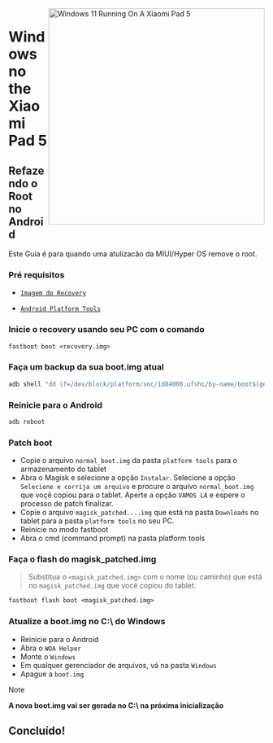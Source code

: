 <img align="right" src="https://raw.githubusercontent.com/erdilS/Port-Windows-11-Xiaomi-Pad-5/main/nabu.png" width="425" alt="Windows 11 Running On A Xiaomi Pad 5">

# Windows no the Xiaomi Pad 5

## Refazendo o Root no Android
Este Guia é para quando uma atulizacão da MIUI/Hyper OS remove o root.

### Pré requisitos
- [```Imagem do Recovery```](https://github.com/ArKT-7/twrp_device_xiaomi_nabu/releases/tag/mod-win)
  
- [```Android Platform Tools```](https://developer.android.com/studio/releases/platform-tools)

### Inicie o recovery usando seu PC com o comando
```cmd
fastboot boot <recovery.img>
```

### Faça um backup da sua boot.img atual
```cmd
adb shell "dd if=/dev/block/platform/soc/1d84000.ufshc/by-name/boot$(getprop ro.boot.slot_suffix) of=/tmp/normal_boot.img" && adb pull /tmp/normal_boot.img
```

### Reinicie para o Android
```cmd
adb reboot
```

### Patch boot 
- Copie o arquivo ```normal_boot.img``` da pasta ```platform tools``` para o armazenamento do tablet 
- Abra o Magisk e selecione a opção ```Instalar```. Selecione a opção ```Selecione e corrija um arquivo``` e procure o arquivo ```normal_boot.img``` que voçê copiou para o tablet. Aperte a opção ```VAMOS LÁ``` e espere o processo de patch finalizar.
- Copie o arquivo ```magisk_patched....img``` que está na pasta ```Downloads``` no tablet para a pasta ```platform tools``` no seu PC. 
- Reinicie no modo fastboot
- Abra o cmd (command prompt) na pasta platform tools

### Faça o flash do magisk_patched.img 
 > Substitua o `<magisk_patched.img>` com o nome (ou caminho) que está no ```magisk_patched.img``` que você copiou do tablet.
```cmd
fastboot flash boot <magisk_patched.img>
```

### Atualize a boot.img no C:\ do Windows
- Reinicie para o Android
- Abra o ```WOA Helper```
- Monte o ```Windows```
- Em qualquer gerenciador de arquivos, vá na pasta ```Windows``` 
- Apague a ```boot.img```

> [!NOTE]
> **A nova boot.img vai ser gerada no C:\ na próxima inicialização**

## Concluído!















